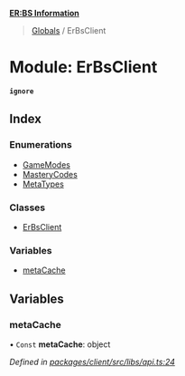 **[ER:BS Information](../README.md)**

> [Globals](../globals.md) / ErBsClient

# Module: ErBsClient

**`ignore`** 

## Index

### Enumerations

* [GameModes](../enums/erbsclient.gamemodes.md)
* [MasteryCodes](../enums/erbsclient.masterycodes.md)
* [MetaTypes](../enums/erbsclient.metatypes.md)

### Classes

* [ErBsClient](../classes/erbsclient.erbsclient-1.md)

### Variables

* [metaCache](erbsclient.md#metacache)

## Variables

### metaCache

• `Const` **metaCache**: object

*Defined in [packages/client/src/libs/api.ts:24](https://github.com/PaulEndri/eternal-return-project/blob/f8a270f/packages/client/src/libs/api.ts#L24)*

